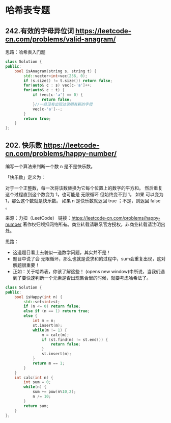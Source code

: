 # 哈希表专题

## 242.有效的字母异位词 https://leetcode-cn.com/problems/valid-anagram/

思路：哈希表入门题

```c++
class Solution {
public:
    bool isAnagram(string s, string t) {
        std::vector<int>vec(256, 0);
        if (s.size() != t.size()) return false;
        for(auto& c : s) vec[c-'a']++;
        for(auto& c : t) {
            if (vec[c-'a'] == 0) {
                return false;
            }//一旦没有出现过说明有新的字母
            vec[c-'a']--;
        }
        return true;
    }
};
```

## 202. 快乐数 https://leetcode-cn.com/problems/happy-number/
编写一个算法来判断一个数 n 是不是快乐数。

「快乐数」定义为：

对于一个正整数，每一次将该数替换为它每个位置上的数字的平方和。
然后重复这个过程直到这个数变为 1，也可能是 无限循环 但始终变不到 1。
如果 可以变为  1，那么这个数就是快乐数。
如果 n 是快乐数就返回 true ；不是，则返回 false 。

来源：力扣（LeetCode）
链接：https://leetcode-cn.com/problems/happy-number
著作权归领扣网络所有。商业转载请联系官方授权，非商业转载请注明出处。

思路：
- 这道题目看上去貌似一道数学问题，其实并不是！
- 题目中说了会 无限循环，那么也就是说求和的过程中，sum会重复出现，这对解题很重要！
- 正如：关于哈希表，你该了解这些！ (opens new window)中所说，当我们遇到了要快速判断一个元素是否出现集合里的时候，就要考虑哈希法了。

```c++
class Solution {
public:
    bool isHappy(int n) {
        std::set<int>st;
        if (n <= 0) return false;
        else if (n == 1) return true;
        else {
            int m = n;
            st.insert(m);
            while(m != 1) {
                m = calc(m);
                if (st.find(m) != st.end()) {
                    return false;
                }
                st.insert(m);
            }
            return m == 1;
        }
    }
    int calc(int n) {
        int sum = 0;
        while(n) {
            sum += pow(n%10,2);
            n /= 10;
        }
        return sum;
    }
};
```

